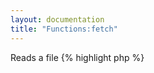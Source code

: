 ```yaml
---
layout: documentation
title: "Functions:fetch"
---
```


Reads a file
{% highlight php %}
<?php
fetch(string $file, [ string $assign = null ])
{% endhighlight %}

* **file**: path or URI of the file to read (however reading from another website is not recommended for performance reasons)
* **assign**: if set, the file will be saved in this variable instead of being output